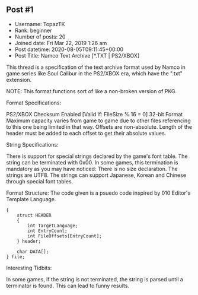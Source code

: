 ## Post #1
- Username: TopazTK
- Rank: beginner
- Number of posts: 20
- Joined date: Fri Mar 22, 2019 1:26 am
- Post datetime: 2020-08-05T09:11:45+00:00
- Post Title: Namco Text Archive [*.TXT | PS2/XBOX]

This thread is a specification of the text archive format used by Namco in game series like Soul Calibur in the PS2/XBOX era, which have the ".txt" extension.

NOTE: This format functions sort of like a non-broken version of PKG.

Format Specifications:

 PS2/XBOX Checksum Enabled [Valid If: FileSize % 16 = 0]
 32-bit Format
 Maximum capacity varies from game to game due to other files referencing to this one being limited in that way.
 Offsets are non-absolute. Length of the header must be added to each offset to get their absolute values.

String Specifications:

 There is support for special strings declared by the game's font table.
 The string can be terminated with 0x00. In some games, this termination is mandatory as you may have noticed: There is no size declaration.
 The strings are UTF8.
 The strings can support Japanese, Korean and Chinese through special font tables.

Format Structure:
The code given is a psuedo code inspired by 010 Editor's Template Language.

```
{
	struct HEADER
	{
		int TargetLanguage;
		int EntryCount;
		int FileOffsets[EntryCount];
	} header;
	
	char DATA[];
} file;

```

Interesting Tidbits:

 In some games, if the string is not terminated, the string is parsed until a terminator is found. This can lead to funny results.
